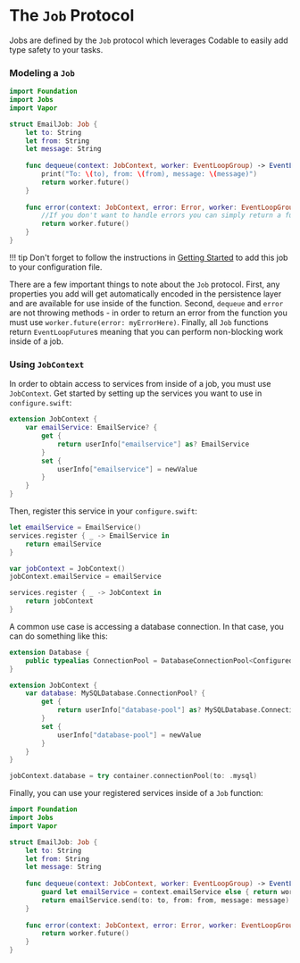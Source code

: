 # The `Job` Protocol

Jobs are defined by the `Job` protocol which leverages Codable to easily add type safety to your tasks. 

### Modeling a `Job`
```swift
import Foundation
import Jobs
import Vapor

struct EmailJob: Job {
    let to: String
    let from: String
    let message: String
    
    func dequeue(context: JobContext, worker: EventLoopGroup) -> EventLoopFuture<Void> {
        print("To: \(to), from: \(from), message: \(message)")
        return worker.future()
    }
    
    func error(context: JobContext, error: Error, worker: EventLoopGroup) -> EventLoopFuture<Void> {
        //If you don't want to handle errors you can simply return a future. You can also omit this function entirely. 
        return worker.future()
    }
}
```

!!! tip
    Don't forget to follow the instructions in [Getting Started](/extras/jobs/getting-started.md#registering-a-job) to add this job to your configuration file. 

There are a few important things to note about the `Job` protocol. First, any properties you add will get automatically encoded in the persistence layer and are available for use inside of the function. Second, `dequeue` and `error` are not throwing methods - in order to return an error from the function you must use `worker.future(error: myErrorHere)`. Finally, all `Job` functions return `EventLoopFuture`s meaning that you can perform non-blocking work inside of a job. 

### Using `JobContext`
In order to obtain access to services from inside of a job, you must use `JobContext`. Get started by setting up the services you want to use in `configure.swift`:

```swift
extension JobContext {
    var emailService: EmailService? {
        get {
            return userInfo["emailservice"] as? EmailService
        }
        set {
            userInfo["emailservice"] = newValue
        }
    }
}
```

Then, register this service in your `configure.swift`:

```swift
let emailService = EmailService()
services.register { _ -> EmailService in
    return emailService
}

var jobContext = JobContext()
jobContext.emailService = emailService

services.register { _ -> JobContext in
    return jobContext
}
```

A common use case is accessing a database connection. In that case, you can do something like this:

```swift
extension Database {
    public typealias ConnectionPool = DatabaseConnectionPool<ConfiguredDatabase<Self>>
}

extension JobContext {
    var database: MySQLDatabase.ConnectionPool? {
        get {
            return userInfo["database-pool"] as? MySQLDatabase.ConnectionPool
        }
        set {
            userInfo["database-pool"] = newValue
        }
    }
}

jobContext.database = try container.connectionPool(to: .mysql)
```

Finally, you can use your registered services inside of a `Job` function:

```swift
import Foundation
import Jobs
import Vapor

struct EmailJob: Job {
    let to: String
    let from: String
    let message: String
    
    func dequeue(context: JobContext, worker: EventLoopGroup) -> EventLoopFuture<Void> {
        guard let emailService = context.emailService else { return worker.future(error: myError) }
        return emailService.send(to: to, from: from, message: message)
    }
    
    func error(context: JobContext, error: Error, worker: EventLoopGroup) -> EventLoopFuture<Void> {
        return worker.future()
    }
}
```